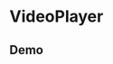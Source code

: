 # VideoPlayer

## Demo

<VideoPlayer
  src="https://upload.wikimedia.org/wikipedia/commons/transcoded/f/f1/Sintel_movie_4K.webm/Sintel_movie_4K.webm.1080p.vp9.webm"
  poster="/poster.svg"
  :tracks="[
    {
      default: true,
      src: 'https://gist.githubusercontent.com/wheatjs/a85a65a82d87d7c098e1a0972ef1f726/raw',
      kind: 'subtitles',
      label: 'English',
      srcLang: 'en',
    },
    {
      src: 'https://gist.githubusercontent.com/wheatjs/38f32925d20c683bf77ba33ff737891b/raw',
      kind: 'subtitles',
      label: 'French',
      srcLang: 'fr',
    },
  ]"
/>
